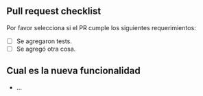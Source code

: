 ## Pull request checklist

Por favor selecciona si el PR cumple los siguientes requerimientos:

- [ ] Se agregaron tests.
- [ ] Se agregó otra cosa.

## Cual es la nueva funcionalidad

- ...
